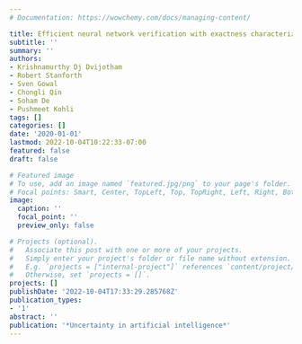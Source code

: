 ```yaml
---
# Documentation: https://wowchemy.com/docs/managing-content/

title: Efficient neural network verification with exactness characterization
subtitle: ''
summary: ''
authors:
- Krishnamurthy Dj Dvijotham
- Robert Stanforth
- Sven Gowal
- Chongli Qin
- Soham De
- Pushmeet Kohli
tags: []
categories: []
date: '2020-01-01'
lastmod: 2022-10-04T10:22:33-07:00
featured: false
draft: false

# Featured image
# To use, add an image named `featured.jpg/png` to your page's folder.
# Focal points: Smart, Center, TopLeft, Top, TopRight, Left, Right, BottomLeft, Bottom, BottomRight.
image:
  caption: ''
  focal_point: ''
  preview_only: false

# Projects (optional).
#   Associate this post with one or more of your projects.
#   Simply enter your project's folder or file name without extension.
#   E.g. `projects = ["internal-project"]` references `content/project/deep-learning/index.md`.
#   Otherwise, set `projects = []`.
projects: []
publishDate: '2022-10-04T17:33:29.285768Z'
publication_types:
- '1'
abstract: ''
publication: '*Uncertainty in artificial intelligence*'
---
```

